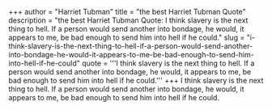 +++
author = "Harriet Tubman"
title = "the best Harriet Tubman Quote"
description = "the best Harriet Tubman Quote: I think slavery is the next thing to hell. If a person would send another into bondage, he would, it appears to me, be bad enough to send him into hell if he could."
slug = "i-think-slavery-is-the-next-thing-to-hell-if-a-person-would-send-another-into-bondage-he-would-it-appears-to-me-be-bad-enough-to-send-him-into-hell-if-he-could"
quote = '''I think slavery is the next thing to hell. If a person would send another into bondage, he would, it appears to me, be bad enough to send him into hell if he could.'''
+++
I think slavery is the next thing to hell. If a person would send another into bondage, he would, it appears to me, be bad enough to send him into hell if he could.
